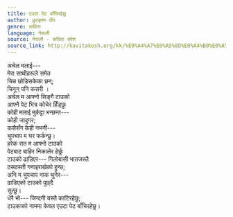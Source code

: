 ```yaml
---
title: एउटा पेट बाँचिरहेछु
author: ध्रुवकृष्ण दीप
genre: कविता
language: नेपाली
source: नेपाली - कविता कोश
source_link: http://kavitakosh.org/kk/%E0%A4%A7%E0%A5%8D%E0%A4%B0%E0%A5%81%E0%A4%B5%E0%A4%95%E0%A5%83%E0%A4%B7%E0%A5%8D%E0%A4%A3_%E0%A4%A6%E0%A5%80%E0%A4%AA
---
```


अचेल मलाई---  
मेरा साथीहरूले समेत  
चिन्न छोडिसकेका छन्;  
चिनून् पनि कसरी ।  
अचेल म आफ्नो सिङ्गै टाउको  
आफ्नै पेट भित्र कोचेर हिँड्छुः  
कोही मलाई मुर्कट्टा भन्छन्त---  
कोही जादुगर;  
कसैसँग केही नभनी---  
चुपचाप म घर फर्कन्छु।  
हरेक रात म आफ्नो टाउको  
पेटबाट बाहिर निकालेर हेर्छुः  
टाउको ढाडिएर--- गिलोबासी भातजस्तै  
ठसठस्ती गनाइराखेको हुन्छ;  
अनि म चुपचाप नाक थुनेर---  
ढाडिएको टाउको पुछ्दै  
सुत्छु।  
धेरै भो--- जिन्दगी यस्तै काटिरहेछु;  
टाउकाको नाममा केवल एउटा पेट बाँचिरहेछु।
